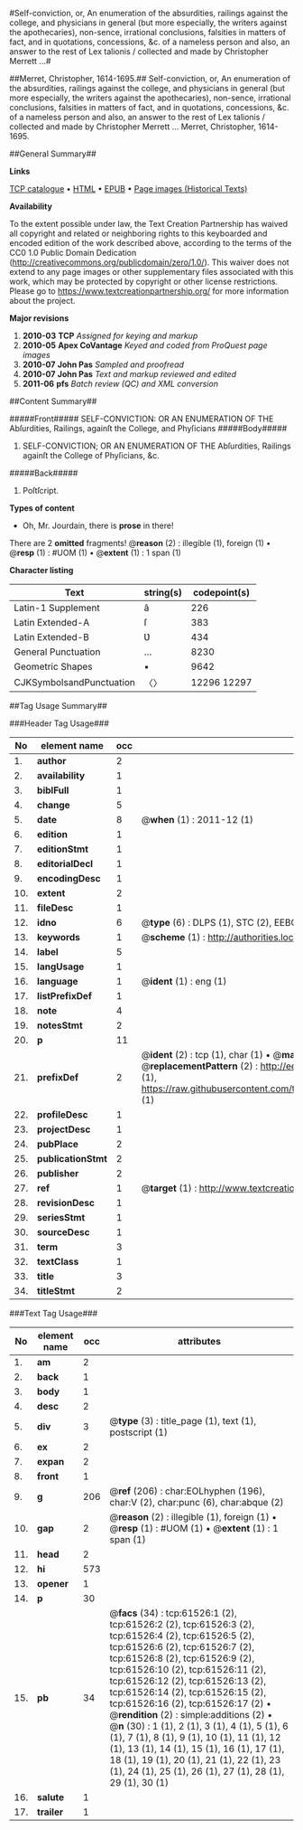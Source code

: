 #Self-conviction, or, An enumeration of the absurdities, railings against the college, and physicians in general (but more especially, the writers against the apothecaries), non-sence, irrational conclusions, falsities in matters of fact, and in quotations, concessions, &c. of a nameless person and also, an answer to the rest of Lex talionis / collected and made by Christopher Merrett ...#

##Merret, Christopher, 1614-1695.##
Self-conviction, or, An enumeration of the absurdities, railings against the college, and physicians in general (but more especially, the writers against the apothecaries), non-sence, irrational conclusions, falsities in matters of fact, and in quotations, concessions, &c. of a nameless person and also, an answer to the rest of Lex talionis / collected and made by Christopher Merrett ...
Merret, Christopher, 1614-1695.

##General Summary##

**Links**

[TCP catalogue](http://www.ota.ox.ac.uk/tcp/)  • 
[HTML](http://tei.it.ox.ac.uk/tcp/Texts-HTML/free/A50/A50698.html)  • 
[EPUB](http://tei.it.ox.ac.uk/tcp/Texts-EPUB/free/A50/A50698.epub) • 
[Page images (Historical Texts)](https://historicaltexts.jisc.ac.uk/eebo-12411245e)

**Availability**

To the extent possible under law, the Text Creation Partnership has waived all copyright and related or neighboring rights to this keyboarded and encoded edition of the work described above, according to the terms of the CC0 1.0 Public Domain Dedication (http://creativecommons.org/publicdomain/zero/1.0/). This waiver does not extend to any page images or other supplementary files associated with this work, which may be protected by copyright or other license restrictions. Please go to https://www.textcreationpartnership.org/ for more information about the project.

**Major revisions**

1. __2010-03__ __TCP__ *Assigned for keying and markup*
1. __2010-05__ __Apex CoVantage__ *Keyed and coded from ProQuest page images*
1. __2010-07__ __John Pas__ *Sampled and proofread*
1. __2010-07__ __John Pas__ *Text and markup reviewed and edited*
1. __2011-06__ __pfs__ *Batch review (QC) and XML conversion*

##Content Summary##

#####Front#####
SELF-CONVICTION: OR AN ENUMERATION OF THE Abſurdities, Railings, againſt the College, and Phyſicians
#####Body#####

1. SELF-CONVICTION; OR AN ENUMERATION OF THE Abſurdities, Railings againſt the College of Phyſicians, &c.

#####Back#####

1. Poſtſcript.

**Types of content**

  * Oh, Mr. Jourdain, there is **prose** in there!

There are 2 **omitted** fragments! 
 @__reason__ (2) : illegible (1), foreign (1)  •  @__resp__ (1) : #UOM (1)  •  @__extent__ (1) : 1 span (1)

**Character listing**


|Text|string(s)|codepoint(s)|
|---|---|---|
|Latin-1 Supplement|â|226|
|Latin Extended-A|ſ|383|
|Latin Extended-B|Ʋ|434|
|General Punctuation|…|8230|
|Geometric Shapes|▪|9642|
|CJKSymbolsandPunctuation|〈〉|12296 12297|

##Tag Usage Summary##

###Header Tag Usage###

|No|element name|occ|attributes|
|---|---|---|---|
|1.|__author__|2||
|2.|__availability__|1||
|3.|__biblFull__|1||
|4.|__change__|5||
|5.|__date__|8| @__when__ (1) : 2011-12 (1)|
|6.|__edition__|1||
|7.|__editionStmt__|1||
|8.|__editorialDecl__|1||
|9.|__encodingDesc__|1||
|10.|__extent__|2||
|11.|__fileDesc__|1||
|12.|__idno__|6| @__type__ (6) : DLPS (1), STC (2), EEBO-CITATION (1), OCLC (1), VID (1)|
|13.|__keywords__|1| @__scheme__ (1) : http://authorities.loc.gov/ (1)|
|14.|__label__|5||
|15.|__langUsage__|1||
|16.|__language__|1| @__ident__ (1) : eng (1)|
|17.|__listPrefixDef__|1||
|18.|__note__|4||
|19.|__notesStmt__|2||
|20.|__p__|11||
|21.|__prefixDef__|2| @__ident__ (2) : tcp (1), char (1)  •  @__matchPattern__ (2) : ([0-9\-]+):([0-9IVX]+) (1), (.+) (1)  •  @__replacementPattern__ (2) : http://eebo.chadwyck.com/downloadtiff?vid=$1&page=$2 (1), https://raw.githubusercontent.com/textcreationpartnership/Texts/master/tcpchars.xml#$1 (1)|
|22.|__profileDesc__|1||
|23.|__projectDesc__|1||
|24.|__pubPlace__|2||
|25.|__publicationStmt__|2||
|26.|__publisher__|2||
|27.|__ref__|1| @__target__ (1) : http://www.textcreationpartnership.org/docs/. (1)|
|28.|__revisionDesc__|1||
|29.|__seriesStmt__|1||
|30.|__sourceDesc__|1||
|31.|__term__|3||
|32.|__textClass__|1||
|33.|__title__|3||
|34.|__titleStmt__|2||


###Text Tag Usage###

|No|element name|occ|attributes|
|---|---|---|---|
|1.|__am__|2||
|2.|__back__|1||
|3.|__body__|1||
|4.|__desc__|2||
|5.|__div__|3| @__type__ (3) : title_page (1), text (1), postscript (1)|
|6.|__ex__|2||
|7.|__expan__|2||
|8.|__front__|1||
|9.|__g__|206| @__ref__ (206) : char:EOLhyphen (196), char:V (2), char:punc (6), char:abque (2)|
|10.|__gap__|2| @__reason__ (2) : illegible (1), foreign (1)  •  @__resp__ (1) : #UOM (1)  •  @__extent__ (1) : 1 span (1)|
|11.|__head__|2||
|12.|__hi__|573||
|13.|__opener__|1||
|14.|__p__|30||
|15.|__pb__|34| @__facs__ (34) : tcp:61526:1 (2), tcp:61526:2 (2), tcp:61526:3 (2), tcp:61526:4 (2), tcp:61526:5 (2), tcp:61526:6 (2), tcp:61526:7 (2), tcp:61526:8 (2), tcp:61526:9 (2), tcp:61526:10 (2), tcp:61526:11 (2), tcp:61526:12 (2), tcp:61526:13 (2), tcp:61526:14 (2), tcp:61526:15 (2), tcp:61526:16 (2), tcp:61526:17 (2)  •  @__rendition__ (2) : simple:additions (2)  •  @__n__ (30) : 1 (1), 2 (1), 3 (1), 4 (1), 5 (1), 6 (1), 7 (1), 8 (1), 9 (1), 10 (1), 11 (1), 12 (1), 13 (1), 14 (1), 15 (1), 16 (1), 17 (1), 18 (1), 19 (1), 20 (1), 21 (1), 22 (1), 23 (1), 24 (1), 25 (1), 26 (1), 27 (1), 28 (1), 29 (1), 30 (1)|
|16.|__salute__|1||
|17.|__trailer__|1||
